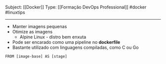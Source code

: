 Subject: [[Docker]] 
Type: [[Formação DevOps Professional]]  #docker #linuxtips 

----
- Manter imagens pequenas
- Otimize as imagens
	- Alpine Linux - distro bem enxuta
- Pode ser encarado como uma pipeline no **dockerfile**
- Bastante utilizado com linguagens compiladas, como C ou Go

```[bash]
FROM [image-base] AS [stage]
```